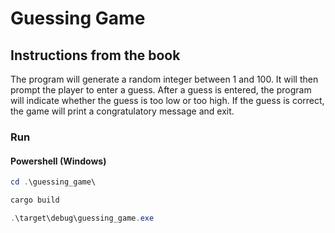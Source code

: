 # Guessing Game

## Instructions from the book

The program will generate a random integer between 1 and 100. It will then prompt the player to enter a guess. After a guess is entered, the program will indicate whether the guess is too low or too high. If the guess is correct, the game will print a congratulatory message and exit.

### Run

#### Powershell (Windows)

```powershell
cd .\guessing_game\

cargo build

.\target\debug\guessing_game.exe
```
